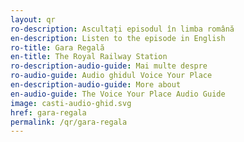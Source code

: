 ```yaml
---
layout: qr
ro-description: Ascultați episodul în limba română
en-description: Listen to the episode in English
ro-title: Gara Regală
en-title: The Royal Railway Station
ro-description-audio-guide: Mai multe despre
ro-audio-guide: Audio ghidul Voice Your Place
en-description-audio-guide: More about
en-audio-guide: The Voice Your Place Audio Guide
image: casti-audio-ghid.svg
href: gara-regala
permalink: /qr/gara-regala
---
```

